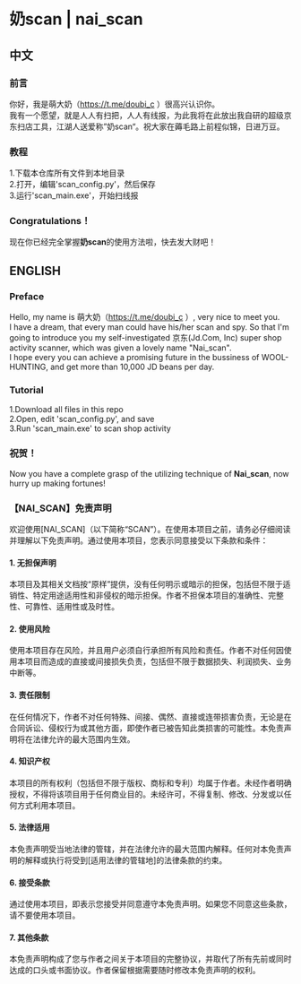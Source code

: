 # 奶scan | nai_scan
## 中文  
### 前言  
你好，我是萌大奶（https://t.me/doubi_c ）很高兴认识你。  
我有一个愿望，就是人人有扫把，人人有线报，为此我将在此放出我自研的超级京东扫店工具，江湖人送爱称”奶scan“。祝大家在薅毛路上前程似锦，日进万豆。  

### 教程  
1.下载本仓库所有文件到本地目录  
2.打开，编辑'scan_config.py'，然后保存  
3.运行'scan_main.exe'，开始扫线报  

### Congratulations！ 
现在你已经完全掌握**奶scan**的使用方法啦，快去发大财吧！  

## ENGLISH  
### Preface  
Hello, my name is 萌大奶（https://t.me/doubi_c ）, very nice to meet you.  
I have a dream, that every man could have his/her scan and spy. So that I'm going to introduce you my self-investigated 京东(Jd.Com, Inc) super shop activity scanner, which was given a lovely name "Nai_scan".    
I hope every you can achieve a promising future in the bussiness of WOOL-HUNTING, and get more than 10,000 JD beans per day.  

### Tutorial  
1.Download all files in this repo  
2.Open, edit 'scan_config.py', and save  
3.Run 'scan_main.exe' to scan shop activity    

### 祝贺！  
Now you have a complete grasp of the utilizing technique of **Nai_scan**, now hurry up making fortunes!  

### 【NAI_SCAN】免责声明

欢迎使用[NAI_SCAN]（以下简称“SCAN”）。在使用本项目之前，请务必仔细阅读并理解以下免责声明。通过使用本项目，您表示同意接受以下条款和条件：

#### 1. 无担保声明

本项目及其相关文档按“原样”提供，没有任何明示或暗示的担保，包括但不限于适销性、特定用途适用性和非侵权的暗示担保。作者不担保本项目的准确性、完整性、可靠性、适用性或及时性。

#### 2. 使用风险

使用本项目存在风险，并且用户必须自行承担所有风险和责任。作者不对任何因使用本项目而造成的直接或间接损失负责，包括但不限于数据损失、利润损失、业务中断等。

#### 3. 责任限制

在任何情况下，作者不对任何特殊、间接、偶然、直接或连带损害负责，无论是在合同诉讼、侵权行为或其他方面，即使作者已被告知此类损害的可能性。本免责声明将在法律允许的最大范围内生效。

#### 4. 知识产权

本项目的所有权利（包括但不限于版权、商标和专利）均属于作者。未经作者明确授权，不得将该项目用于任何商业目的。未经许可，不得复制、修改、分发或以任何方式利用本项目。

#### 5. 法律适用

本免责声明受当地法律的管辖，并在法律允许的最大范围内解释。任何对本免责声明的解释或执行将受到[适用法律的管辖地]的法律条款的约束。

#### 6. 接受条款

通过使用本项目，即表示您接受并同意遵守本免责声明。如果您不同意这些条款，请不要使用本项目。

#### 7. 其他条款

本免责声明构成了您与作者之间关于本项目的完整协议，并取代了所有先前或同时达成的口头或书面协议。作者保留根据需要随时修改本免责声明的权利。
